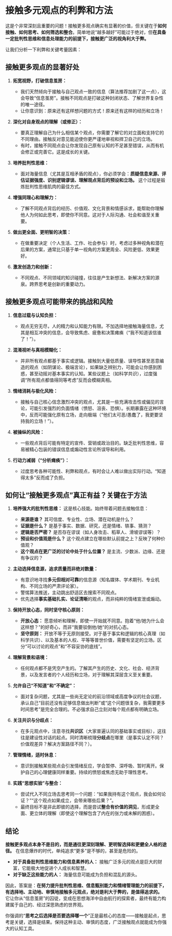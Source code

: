 # 接触多元观点的利弊和方法

这是个非常深刻且重要的问题！接触更多观点确实有显著的价值，但关键在于**如何接触、如何思考、如何筛选和整合**。简单地说“越多越好”可能过于绝对，但**在具备一定批判性思维和信息处理能力的前提下，接触更广泛的视角利大于弊。**

让我们分析一下利弊和关键考量因素：

## 接触更多观点的显著好处

1.  **拓宽视野，打破信息茧房：**
    *   我们天然倾向于接触与自己观点一致的信息（算法推荐加剧了这一点），这会导致“信息茧房”。接触不同观点是打破这种封闭状态、了解世界复杂性的唯一途径。
    *   让你意识到：原来还有这样想问题的方式！原来还有这样的经历和立场！

2.  **深化对自身观点的理解（或修正）：**
    *   要真正理解自己为什么相信某个观点，你需要了解它的对立面和支持它的不同理由。接触反对意见能迫使你更严谨地审视和捍卫自己的立场。
    *   有时，接触不同观点会让你发现自己原有认知的不足甚至错误，从而有机会修正或完善它。这是成长的关键。

3.  **培养批判性思维：**
    *   面对海量信息（尤其是互相矛盾的观点），你必须学会：**质疑信息来源、评估证据强度、识别逻辑谬误、理解观点背后的预设和立场。** 这个过程是锻炼批判性思维肌肉的最佳方式。

4.  **增强同理心和理解力：**
    *   了解不同观点背后的经历、价值观、文化背景和情感诉求，能帮助你理解他人为何如此思考，即使你不同意。这对于人际沟通、社会和谐至关重要。

5.  **做出更全面、更明智的决策：**
    *   在做重要决定（个人生活、工作、社会参与）时，考虑过多种视角和潜在后果的方案，通常比只基于单一视角的方案更周全、风险更低、效果更好。

6.  **激发创造力和创新：**
    *   不同观点、不同领域的知识碰撞，往往是产生新想法、新解决方案的源泉。跨界思考是创新的重要动力。

## 接触更多观点可能带来的挑战和风险

1.  **信息过载与认知负担：**
    *   观点无穷无尽，人的精力和认知能力有限。不加选择地接触海量信息，尤其是相互冲突的信息，会导致焦虑、疲惫和决策瘫痪（“我不知道该信谁了！”）。

2.  **混淆视听与真相模糊化：**
    *   并非所有观点都基于事实或逻辑。接触到大量低质量、误导性甚至恶意编造的观点（如阴谋论、极端言论），如果缺乏辨别力，可能会让你感到困惑，甚至动摇对基本事实的认知。某些议题上（如科学共识），过度强调“所有观点都值得同等考虑”反而会模糊真相。

3.  **情绪消耗与极化风险：**
    *   接触与自己核心信念激烈冲突的观点，尤其是一些充满攻击性或偏见的言论，可能引发强烈的负面情绪（愤怒、沮丧、恐惧）。长期暴露在这种环境中，反而可能强化原有立场，走向极端（“他们太可恶/愚蠢了，我更要坚持我的立场！”）。

4.  **被操纵的风险：**
    *   一些观点背后可能有特定的宣传、营销或政治目的。缺乏批判性思维，容易被精心包装的错误信息或煽动性言论所误导和利用。

5.  **行动力减弱（“分析瘫痪”）：**
    *   过度思考各种可能性、利弊和观点，有时会让人难以做出实际行动。“知道得太多”反而成了负担。

## 如何让“接触更多观点”真正有益？关键在于方法

1.  **培养强大的批判性思维：** 这是核心技能。始终带着问题去接触信息：
    *   **来源是谁？** 其可信度、专业性、立场、潜在动机是什么？
    *   **证据是什么？** 是基于事实、数据、研究，还是情绪、轶事、猜测？
    *   **逻辑是否严密？** 是否存在谬误（如人身攻击、稻草人、滑坡谬误等）？
    *   **预设和价值观是什么？** 这个观点建立在哪些默认前提之上？反映了何种价值观？
    *   **这个观点在更广泛的讨论中处于什么位置？** 是主流、少数派、边缘、还是有争议的？

2.  **主动选择信息源，追求质量而非绝对数量：**
    *   有意识地寻找**多元但相对可靠**的信息源（知名媒体、学术期刊、专业机构、不同立场的严肃评论家）。
    *   警惕算法推送，主动跳出舒适区去搜索不同观点。
    *   优先选择**事实基础扎实、论证清晰**的观点，而非纯粹的情绪宣泄或煽动。

3.  **保持开放心态，同时坚守核心原则：**
    *   **开放心态：** 愿意倾听和理解，即使一开始就不同意。抱着“他/她为什么会这样想？”的好奇心，而非“我要驳倒他/她”的对抗心态。
    *   **坚守原则：** 开放不等于无原则接受。对于基于事实和逻辑的核心真理（如科学共识）、以及基本的人权、平等等普世价值，需要有坚定的立场。区分“可以讨论的观点”和“不容妥协的底线”。

4.  **理解背景和语境：**
    *   任何观点都不是凭空产生的。了解其产生的历史、文化、社会、经济背景，以及发言者的个人经历和立场，对于理解其深层含义至关重要。

5.  **允许自己“不知道”和“不确定”：**
    *   面对复杂问题，尤其是一些尚无定论的前沿领域或高度争议的社会议题，承认自己“目前还没有足够信息做出判断”或“这个问题很复杂，我需要更多时间思考”是完全合理的。不必强求自己立刻对每个观点都有明确立场。

6.  **关注共识与分歧点：**
    *   在多元观点中，注意寻找**共识区**（大家普遍认同的基础事实或目标），这往往是建设性对话的起点。同时清晰梳理**分歧点**在哪里（是事实认定不同？价值观差异？解决方案路径不同？）。

7.  **管理情绪，适时休息：**
    *   意识到接触某些观点会引发情绪反应，学会暂停、深呼吸、暂时离开。保护自己的心理健康同样重要。持续的愤怒或焦虑无助于理性思考。

8.  **实践“思想实验”与整合：**
    *   尝试代入不同立场去思考同一个问题：“如果我持有这个观点，我会如何论证？”“这个观点如果成立，会带来哪些后果？”。
    *   最终目标不是非此即彼的选择，而是尝试**整合有价值的洞见**，形成更全面、更立体的理解（即使这个理解包含了内在的张力或未解的困惑）。

## 结论

**接触更多观点本身不是目的，而是通往更深刻理解、更明智选择和更健全人格的途径。** 在信息爆炸的时代，单纯追求“更多”是不够的，甚至是危险的。

*   **对于具备批判性思维能力和信息素养的人：** 接触广泛多元的观点是巨大的财富，它能极大地促进个人成长和智慧。
*   **对于缺乏这些能力的人：** 海量信息可能成为负担和混乱的源头。

因此，答案是：**在努力提升批判性思维、信息甄别能力和情绪管理能力的前提下，有选择地、主动地、审慎地接触多元观点，绝对是利大于弊的，是值得追求的。** 它让你从“信息茧房”的囚徒，变成在思想海洋中自由航行的探索者，最终有能力构建属于自己的、经过深思熟虑的世界观。

你强调的“**思考之后选择是否要选择哪一个**”正是最核心的态度——接触是起点，思考是关键，选择是结果。保持这种主动、审慎的态度，广泛接触观点就能成为你强大的认知工具。



















